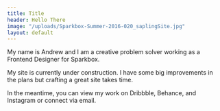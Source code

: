```yaml
---
title: Title
header: Hello There
image: "/uploads/Sparkbox-Summer-2016-020_saplingSite.jpg"
layout: default
---
```


My name is Andrew and I am a creative problem solver working as a Frontend Designer for Sparkbox. 

My site is currently under construction. I have some big improvements in the plans but crafting a great site takes time.

In the meantime, you can view my work on Dribbble, Behance, and Instagram or connect via email.